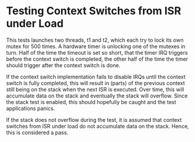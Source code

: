 Testing Context Switches from ISR under Load
============================================

This tests launches two threads, t1 and t2, which each try to lock its own mutex for 500 times. A
hardware timer is unlocking one of the mutexes in turn. Half of the time the timeout is set so
short, that the timer IRQ triggers before the context switch is completed, the other half of the
time the timer should trigger after the context switch is done.

If the context switch implementation fails to disable IRQs until the context switch is fully
completed, this will result in (parts) of the previous context still being on the stack when the
next ISR is executed. Over time, this will accumulate data on the stack and eventually the stack
will overflow. Since the stack test is enabled, this should hopefully be caught and the test
applications panics.

If the stack does not overflow during the test, it is assumed that context switches from ISR under
load do not accumulate data on the stack. Hence, this is considered a pass.

